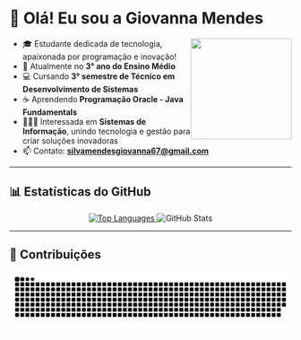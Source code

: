 # 👋 Olá! Eu sou a Giovanna Mendes

<img   height=180px width=180px align="right" src="https://i.pinimg.com/originals/55/6f/e5/556fe5b7efb8608bd8d267fa11bd44cb.gif" />

- 🎓 Estudante dedicada de tecnologia, apaixonada por programação e inovação!  
- 📖 Atualmente no **3° ano do Ensino Médio**
- 💻 Cursando **3° semestre de Técnico em Desenvolvimento de Sistemas**
- ☕ Aprendendo **Programação Oracle - Java Fundamentals**
- 👩🏻‍💻 Interessada em **Sistemas de Informação**, unindo tecnologia e gestão para criar soluções inovadoras  
- 📫 Contato: **silvamendesgiovanna67@gmail.com**

---

## 📊 Estatísticas do GitHub

<div align="center">
  <a href="https://github.com/anuraghazra/github-readme-stats">
    <img src="https://github-readme-stats.vercel.app/api/top-langs/?username=GiMendescCodes&layout=compact&langs_count=6&theme=radical" alt="Top Languages"/>
  </a>
  <img src="https://github-readme-stats.vercel.app/api?username=GiMendescCodes&show_icons=true&theme=radical" alt="GitHub Stats"/>
</div>

---

## 🐍 Contribuições

<div align="center">
  <picture>
    <source media="(prefers-color-scheme: dark)" srcset="https://raw.githubusercontent.com/platane/platane/output/github-contribution-grid-snake-dark.svg">
    <source media="(prefers-color-scheme: light)" srcset="https://raw.githubusercontent.com/platane/platane/output/github-contribution-grid-snake.svg">
    <img alt="GitHub Contribution Snake" src="https://raw.githubusercontent.com/platane/platane/output/github-contribution-grid-snake.svg">
  </picture>
</div>
